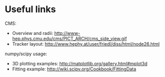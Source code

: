 Useful links
============

CMS:

* Overview and radii: http://www-hep.phys.cmu.edu/cms/PICT_ARCH/cms_side_view.gif
* Tracker layout: http://www.hephy.at/user/friedl/diss/html/node26.html

numpy/scipy usage:

* 3D plotting examples: http://matplotlib.org/gallery.html#mplot3d
* Fitting example: http://wiki.scipy.org/Cookbook/FittingData